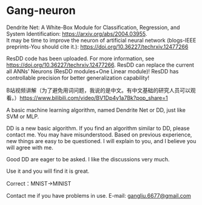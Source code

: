 # Gang-neuron
Dendrite Net: A White-Box Module for Classification, Regression, and System Identification: https://arxiv.org/abs/2004.03955.  
It may be time to improve the neuron of artificial neural network (blogs-IEEE preprints-You should cite it.): https://doi.org/10.36227/techrxiv.12477266

ResDD code has been uploaded. For more information, see https://doi.org/10.36227/techrxiv.12477266.
ResDD can replace the current all ANNs' Neurons (ResDD modules+One Linear module)! ResDD has controllable precision for better generalization capability!


B站视频讲解（为了避免用词问题，我说的是中文。有中文基础的研究人员可以观看。）https://www.bilibili.com/video/BV1Dp4y1a7Bk?pop_share=1


A basic machine learning algorithm, named Dendrite Net or DD, just like SVM or MLP. 


DD is a new basic algorithm.
If you find an algorithm similar to DD, please contact me.  You may have misunderstood.
Based on previous experience, new things are easy to be questioned. 
I will explain to you, and I believe you will agree with me.

Good DD are eager to be asked. I like the discussions very much.

Use it and you will find it is great.

Correct：MNIST->MINIST


Contact me if you have problems in use.
E-mail: gangliu.6677@gmail.com
